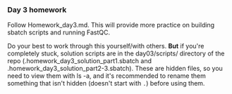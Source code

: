 ### Day 3 homework

Follow Homework_day3.md. This will provide more practice on building sbatch scripts and running FastQC.

Do your best to work through this yourself/with others. **But** if you're completely stuck, solution scripts are in the day03/scripts/ directory of the repo (.homework_day3_solution_part1.sbatch and .homework_day3_solution_part2-3.sbatch). These are hidden files, so you need to view them with ls -a, and it's recommended to rename them something that isn't hidden (doesn't start with `.`) before using them. 
